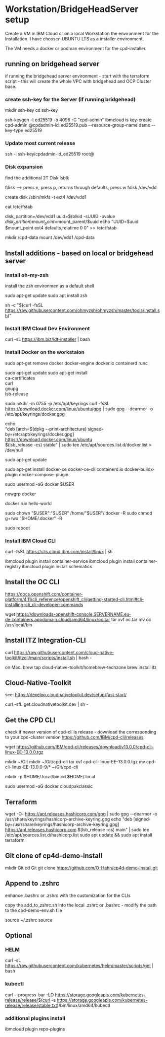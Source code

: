 # Workstation/BridgeHeadServer setup
Create a VM in IBM Cloud or on a local Workstation the environment for the Installation. I have choosen UBUNTU LTS as a installer environment.

The VM needs a docker or podman environment for the cpd-installer. 

## running on bridgehead server 
if running the bridgehead server environment - start with the terraform script - this will create the whole VPC with bridgehead and OCP Cluster base.

### create ssh-key for the Server (if running bridgehead)
mkdir ssh-key
cd ssh-key

ssh-keygen -t ed25519 -b 4096 -C "cpd-admin"
ibmcloud is key-create cpd-admin @cpdadmin-id_ed25519.pub --resource-group-name demo --key-type ed25519

### Update most current release
ssh -i ssh-key/cpdadmin-id_ed25519 root@<public IP from cpd-bridgehead Server>

### Disk expansion

find the additional 2T Disk
lsblk

fdisk --> press n, press p, returns through defaults, press w 
fdisk /dev/vdd

create disk
/sbin/mkfs -t ext4 /dev/vdd1

cat /etc/fstab 

disk_partition=/dev/vdd1
 uuid=$(blkid -sUUID -ovalue $disk_partition)
 mount_point=$mount_parent/$uuid
 echo "UUID=$uuid $mount_point ext4 defaults,relatime 0 0" >> /etc/fstab

mkdir /cpd-data
mount /dev/vdd1 /cpd-data

## Install additions - based on local or bridgehead server

### Install oh-my-zsh
install the zsh environmen as a default shell 

sudo apt-get update
sudo apt install zsh

sh -c "$(curl -fsSL https://raw.githubusercontent.com/ohmyzsh/ohmyzsh/master/tools/install.sh)"


### Install IBM Cloud Dev Environment
curl -sL https://ibm.biz/idt-installer | bash


### Install Docker on the workstaion
sudo apt-get remove docker docker-engine docker.io containerd runc

sudo apt-get update
sudo apt-get install \
    ca-certificates \
    curl \
    gnupg \
    lsb-release

sudo mkdir -m 0755 -p /etc/apt/keyrings
curl -fsSL https://download.docker.com/linux/ubuntu/gpg | sudo gpg --dearmor -o /etc/apt/keyrings/docker.gpg   

echo \
  "deb [arch=$(dpkg --print-architecture) signed-by=/etc/apt/keyrings/docker.gpg] https://download.docker.com/linux/ubuntu \
  $(lsb_release -cs) stable" | sudo tee /etc/apt/sources.list.d/docker.list > /dev/null

sudo apt-get update

sudo apt-get install docker-ce docker-ce-cli containerd.io docker-buildx-plugin docker-compose-plugin

sudo usermod -aG docker $USER

newgrp docker

docker run hello-world

sudo chown "$USER":"$USER" /home/"$USER"/.docker -R
sudo chmod g+rwx "$HOME/.docker" -R

sudo reboot


### Install IBM Cloud CLI

curl -fsSL https://clis.cloud.ibm.com/install/linux | sh

ibmcloud plugin install container-service
ibmcloud plugin install container-registry
ibmcloud plugin install schematics

## Install the OC CLI

https://docs.openshift.com/container-platform/4.11/cli_reference/openshift_cli/getting-started-cli.html#cli-installing-cli_cli-developer-commands

wget https://downloads-openshift-console.SERVERNAME.eu-de.containers.appdomain.cloud/amd64/linux/oc.tar
tar xvf oc.tar
mv oc /usr/local/bin

## Install ITZ Integration-CLI
curl https://raw.githubusercontent.com/cloud-native-toolkit/itzcli/main/scripts/install.sh | bash -

on Mac:
brew tap cloud-native-toolkit/homebrew-techzone
brew install itz

## Cloud-Native-Toolkit
see: https://develop.cloudnativetoolkit.dev/setup/fast-start/

curl -sfL get.cloudnativetoolkit.dev | sh -


## Get the CPD CLI
check if newer version of cpd-cli is release - download the corresponding to your cpd-cluster version
https://github.com/IBM/cpd-cli/releases

wget https://github.com/IBM/cpd-cli/releases/download/v13.0.0/cpd-cli-linux-EE-13.0.0.tgz

mkdir ~/Git
mkdir ~/Git/cpd-cli
tar xvf cpd-cli-linux-EE-13.0.0.tgz 
mv cpd-cli-linux-EE-13.0.0-9/* ~/Git/cpd-cli

mkdir -p $HOME/.local/bin
cd $HOME/.local

sudo usermod -aG docker cloudpakclassic

## Terraform 
wget -O- https://apt.releases.hashicorp.com/gpg | sudo gpg --dearmor -o /usr/share/keyrings/hashicorp-archive-keyring.gpg
echo "deb [signed-by=/usr/share/keyrings/hashicorp-archive-keyring.gpg] https://apt.releases.hashicorp.com $(lsb_release -cs) main" | sudo tee /etc/apt/sources.list.d/hashicorp.list
sudo apt update && sudo apt install terraform

## Git clone of cp4d-demo-install
mkdir Git
cd Git
git clone https://github.com/O-Hahn/cp4d-demo-install.git

## Append to .zshrc
enhance .bashrc or .zshrc with the customization for the CLIs 

copy the add_to_zshrc.sh into the local .zshrc or .bashrc - modify the path to the cpd-demo-env.sh file

source ~/.zshrc
source

## Optional


### HELM
curl -sL https://raw.githubusercontent.com/kubernetes/helm/master/scripts/get | bash

### kubectl

curl --progress-bar -LO https://storage.googleapis.com/kubernetes-release/release/$(curl -s https://storage.googleapis.com/kubernetes-release/release/stable.txt)/bin/linux/amd64/kubectl

### additional plugins install
ibmcloud plugin repo-plugins
